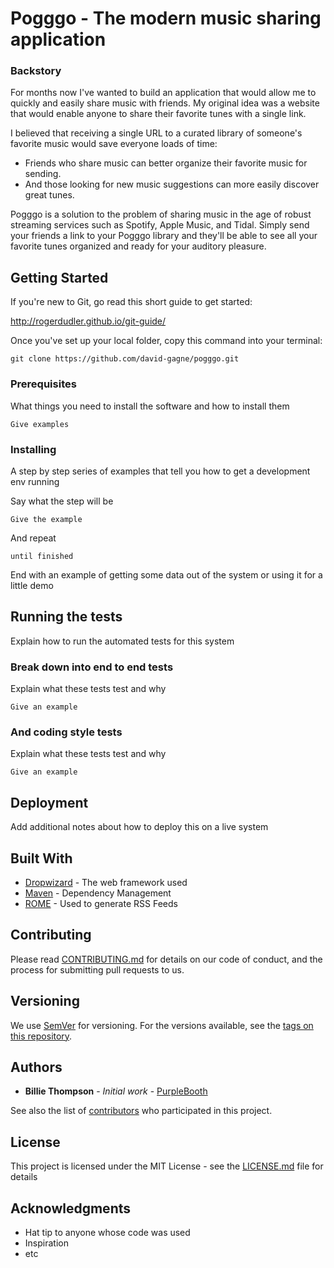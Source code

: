 # Pogggo - The modern music sharing application

### Backstory
For months now I've wanted to build an application that would allow me to quickly and easily share music with friends. My original idea was a website that would enable anyone to share their favorite tunes with a single link. 

I believed that receiving a single URL to a curated library of someone's favorite music would save everyone loads of time:

- Friends who share music can better organize their favorite music for sending.
- And those looking for new music suggestions can more easily discover great tunes.

Pogggo is a solution to the problem of sharing music in the age of robust streaming services such as Spotify, Apple Music, and Tidal. Simply send your friends a link to your Pogggo library and they'll be able to see all your favorite tunes organized and ready for your auditory pleasure.

## Getting Started

If you're new to Git, go read this short guide to get started:

http://rogerdudler.github.io/git-guide/

Once you've set up your local folder, copy this command into your terminal:

```git clone https://github.com/david-gagne/pogggo.git```


### Prerequisites

What things you need to install the software and how to install them

```
Give examples
```


### Installing

A step by step series of examples that tell you how to get a development env running

Say what the step will be

```
Give the example
```

And repeat

```
until finished
```

End with an example of getting some data out of the system or using it for a little demo

## Running the tests

Explain how to run the automated tests for this system

### Break down into end to end tests

Explain what these tests test and why

```
Give an example
```

### And coding style tests

Explain what these tests test and why

```
Give an example
```

## Deployment

Add additional notes about how to deploy this on a live system

## Built With

* [Dropwizard](http://www.dropwizard.io/1.0.2/docs/) - The web framework used
* [Maven](https://maven.apache.org/) - Dependency Management
* [ROME](https://rometools.github.io/rome/) - Used to generate RSS Feeds

## Contributing

Please read [CONTRIBUTING.md](https://gist.github.com/PurpleBooth/b24679402957c63ec426) for details on our code of conduct, and the process for submitting pull requests to us.

## Versioning

We use [SemVer](http://semver.org/) for versioning. For the versions available, see the [tags on this repository](https://github.com/your/project/tags). 

## Authors

* **Billie Thompson** - *Initial work* - [PurpleBooth](https://github.com/PurpleBooth)

See also the list of [contributors](https://github.com/your/project/contributors) who participated in this project.

## License

This project is licensed under the MIT License - see the [LICENSE.md](LICENSE.md) file for details

## Acknowledgments

* Hat tip to anyone whose code was used
* Inspiration
* etc
